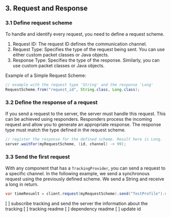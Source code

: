 
## 3. Request and Response

### 3.1 Define request scheme
To handle and identify every request, you need to define a request scheme.
1. Request ID: The request ID defines the communication channel.
2. Request Type: Specifies the type of the request being sent. You can use either custom packet classes or Java objects.
3. Response Type: Specifies the type of the response. Similarly, you can use custom packet classes or Java objects.

Example of a Simple Request Scheme:
```java
// example with the request type 'String' and the response 'Long'
RequestScheme.from("request_id", String.class, Long.class);
```

### 3.2 Define the response of a request
If you send a request to the server, the server must handle this request. This can be achieved using responders.
Responders process the incoming request and allow you to generate an appropriate response. The response type must match the type defined in the request scheme.
```java
// register the response for the defined scheme. Result here is Long.
server.waitFor(myRequestScheme, (id, channel) -> 99);
```

### 3.3 Send the first request
With any component that has a `TrackingProvider`, you can send a request to a specific channel.
In the following example, we send a synchronous request using the previously defined scheme. We send a String and receive a long in return.
```java
var timeResuelt = client.request(myRequestScheme).send("TestProfile").sync();
```


[ ] subscribe tracking and send the server the information about the tracking 
[ ] tracking readme
[ ] dependency readme
[ ] update id 
